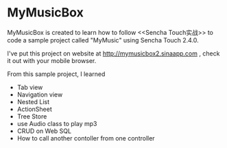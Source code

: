 MyMusicBox
==========

MyMusicBox is created to learn how to follow <<Sencha Touch实战>> to code a sample project called "MyMusic" using Sencha Touch 2.4.0.

I've put this project on website at http://mymusicbox2.sinaapp.com , check it out with your mobile browser.

From this sample project, I learned
* Tab view
* Navigation view
* Nested List
* ActionSheet
* Tree Store
* use Audio class to play mp3
* CRUD on Web SQL
* How to call another contoller from one controller
